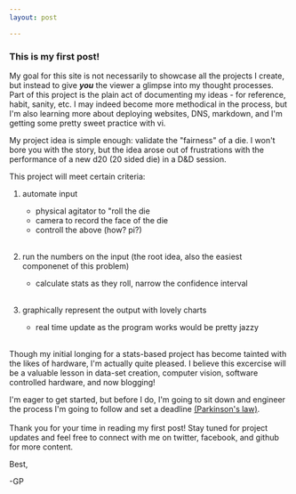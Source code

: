 ```yaml
---
layout: post

---
```

### This is my first post!

My goal for this site is not necessarily to showcase all the projects I create, but instead to give **_you_** the viewer a glimpse into my thought processes.
Part of this project is the plain act of documenting my ideas - for reference, habit, sanity, etc. 
I may indeed become more methodical in the process, but I'm also learning more about deploying websites, DNS, markdown, and I'm getting some pretty sweet practice with vi. 

My project idea is simple enough: validate the "fairness" of a die. I won't bore you with the story, but the idea arose out of frustrations with the performance of a new d20 (20 sided die) in a D&D session.

This project will meet certain criteria:

1. automate input
	- physical agitator to "roll the die
	- camera to record the face of the die 
	- controll the above (how? pi?)<br><br> 
 
2. run the numbers on the input (the root idea, also the easiest componenet of this problem)
	- calculate stats as they roll, narrow the confidence interval<br><br>
 
3. graphically represent the output with lovely charts
	- real time update as the program works would be pretty jazzy<br><br>
 

Though my initial longing for a stats-based project has become tainted with the likes of hardware, I'm actually quite pleased. 
I believe this excercise will be a valuable lesson in data-set creation, computer vision, software controlled hardware, and now blogging! 

I'm eager to get started, but before I do, I'm going to sit down and engineer the process I'm going to follow and set a deadline [(Parkinson's law)](https://en.wikipedia.org/wiki/Parkinson%27s_law).
<br><br>
Thank you for your time in reading my first post! Stay tuned for project updates and feel free to connect with me on twitter, facebook, and github for more content.

Best,

-GP


